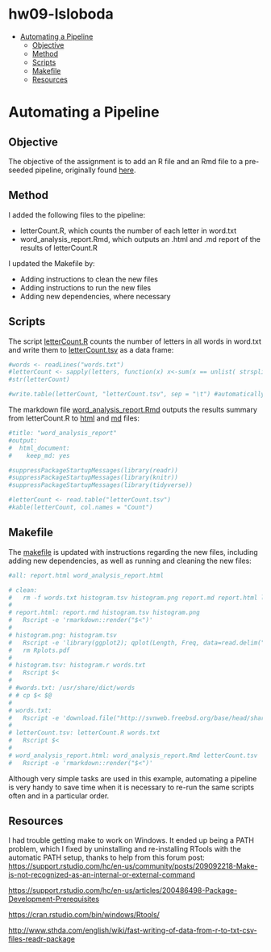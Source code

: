 hw09-lsloboda
================

-   [Automating a Pipeline](#automating-a-pipeline)
    -   [Objective](#objective)
    -   [Method](#method)
    -   [Scripts](#scripts)
    -   [Makefile](#makefile)
    -   [Resources](#resources)

Automating a Pipeline
=====================

Objective
---------

The objective of the assignment is to add an R file and an Rmd file to a pre-seeded pipeline, originally found [here](https://github.com/STAT545-UBC/make-activity).

Method
------

I added the following files to the pipeline:

-   letterCount.R, which counts the number of each letter in word.txt
-   word\_analysis\_report.Rmd, which outputs an .html and .md report of the results of letterCount.R

I updated the Makefile by:

-   Adding instructions to clean the new files
-   Adding instructions to run the new files
-   Adding new dependencies, where necessary

Scripts
-------

The script [letterCount.R](https://github.com/STAT545-UBC-students/hw09-lsloboda/blob/master/letterCount.R) counts the number of letters in all words in word.txt and write them to [letterCount.tsv](https://github.com/STAT545-UBC-students/hw09-lsloboda/blob/master/letterCount.tsv) as a data frame:

``` r
#words <- readLines("words.txt")
#letterCount <- sapply(letters, function(x) x<-sum(x == unlist( strsplit( words, "" )) ))
#str(letterCount)

#write.table(letterCount, "letterCount.tsv", sep = "\t") #automatically converts to a data frame
```

The markdown file [word\_analysis\_report.Rmd](https://github.com/STAT545-UBC-students/hw09-lsloboda/blob/master/word_analysis_report.Rmd) outputs the results summary from letterCount.R to [html](https://github.com/STAT545-UBC-students/hw09-lsloboda/blob/master/word_analysis_report.html) and [md](https://github.com/STAT545-UBC-students/hw09-lsloboda/blob/master/word_analysis_report.md) files:

``` r
#title: "word_analysis_report"
#output:
#  html_document:
#    keep_md: yes

#suppressPackageStartupMessages(library(readr))
#suppressPackageStartupMessages(library(knitr))
#suppressPackageStartupMessages(library(tidyverse))

#letterCount <- read.table("letterCount.tsv")
#kable(letterCount, col.names = "Count")
```

Makefile
--------

The [makefile](https://github.com/STAT545-UBC-students/hw09-lsloboda/blob/master/Makefile) is updated with instructions regarding the new files, including adding new dependencies, as well as running and cleaning the new files:

``` r
#all: report.html word_analysis_report.html

# clean:
#   rm -f words.txt histogram.tsv histogram.png report.md report.html letterCount.tsv word_analysis_report.html word_analysis_report.md
# 
# report.html: report.rmd histogram.tsv histogram.png
#   Rscript -e 'rmarkdown::render("$<")'
# 
# histogram.png: histogram.tsv
#   Rscript -e 'library(ggplot2); qplot(Length, Freq, data=read.delim("$<")); ggsave("$@")'
#   rm Rplots.pdf
# 
# histogram.tsv: histogram.r words.txt
#   Rscript $<
# 
# #words.txt: /usr/share/dict/words
# # cp $< $@
# 
# words.txt:
#   Rscript -e 'download.file("http://svnweb.freebsd.org/base/head/share/dict/web2?view=co", destfile = "words.txt", quiet = TRUE)'
# 
# letterCount.tsv: letterCount.R words.txt
#   Rscript $<
# 
# word_analysis_report.html: word_analysis_report.Rmd letterCount.tsv
#   Rscript -e 'rmarkdown::render("$<")'
```

Although very simple tasks are used in this example, automating a pipeline is very handy to save time when it is necessary to re-run the same scripts often and in a particular order.

Resources
---------

I had trouble getting make to work on Windows. It ended up being a PATH problem, which I fixed by uninstalling and re-installing RTools with the automatic PATH setup, thanks to help from this forum post: <https://support.rstudio.com/hc/en-us/community/posts/209092218-Make-is-not-recognized-as-an-internal-or-external-command>

<https://support.rstudio.com/hc/en-us/articles/200486498-Package-Development-Prerequisites>

<https://cran.rstudio.com/bin/windows/Rtools/>

<http://www.sthda.com/english/wiki/fast-writing-of-data-from-r-to-txt-csv-files-readr-package>
